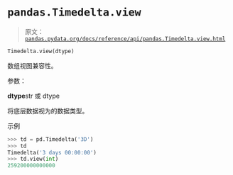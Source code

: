 # `pandas.Timedelta.view`

> 原文：[`pandas.pydata.org/docs/reference/api/pandas.Timedelta.view.html`](https://pandas.pydata.org/docs/reference/api/pandas.Timedelta.view.html)

```py
Timedelta.view(dtype)
```

数组视图兼容性。

参数：

**dtype**str 或 dtype

将底层数据视为的数据类型。

示例

```py
>>> td = pd.Timedelta('3D')
>>> td
Timedelta('3 days 00:00:00')
>>> td.view(int)
259200000000000 
```
